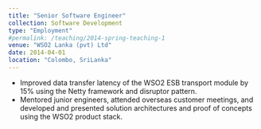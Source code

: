 ```yaml
---
title: "Senior Software Engineer"
collection: Software Development
type: "Employment"
#permalink: /teaching/2014-spring-teaching-1
venue: "WSO2 Lanka (pvt) Ltd"
date: 2014-04-01
location: "Colombo, SriLanka"
---
```


-  Improved data transfer latency of the WSO2 ESB transport module by 15% using
   the Netty framework and disruptor pattern.
-  Mentored junior engineers, attended overseas customer meetings, and developed
   and presented solution architectures and proof of concepts using the WSO2 product
   stack.